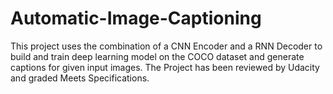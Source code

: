 # Automatic-Image-Captioning
This project uses the combination of a CNN Encoder and a RNN Decoder to build and train deep learning model on the COCO dataset and generate captions for given input images. The Project has been reviewed by Udacity and graded Meets Specifications.
